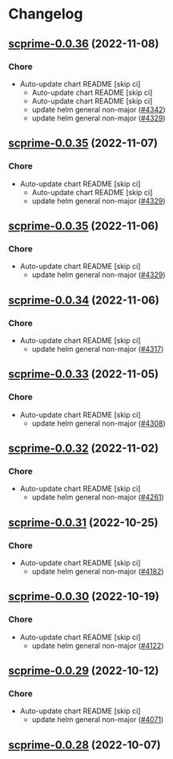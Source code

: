 # Changelog



## [scprime-0.0.36](https://github.com/truecharts/charts/compare/scprime-0.0.34...scprime-0.0.36) (2022-11-08)

### Chore

- Auto-update chart README [skip ci]
  - Auto-update chart README [skip ci]
  - Auto-update chart README [skip ci]
  - update helm general non-major ([#4342](https://github.com/truecharts/charts/issues/4342))
  - update helm general non-major ([#4329](https://github.com/truecharts/charts/issues/4329))




## [scprime-0.0.35](https://github.com/truecharts/charts/compare/scprime-0.0.34...scprime-0.0.35) (2022-11-07)

### Chore

- Auto-update chart README [skip ci]
  - Auto-update chart README [skip ci]
  - update helm general non-major ([#4329](https://github.com/truecharts/charts/issues/4329))




## [scprime-0.0.35](https://github.com/truecharts/charts/compare/scprime-0.0.34...scprime-0.0.35) (2022-11-06)

### Chore

- Auto-update chart README [skip ci]
  - update helm general non-major ([#4329](https://github.com/truecharts/charts/issues/4329))




## [scprime-0.0.34](https://github.com/truecharts/charts/compare/scprime-0.0.33...scprime-0.0.34) (2022-11-06)

### Chore

- Auto-update chart README [skip ci]
  - update helm general non-major ([#4317](https://github.com/truecharts/charts/issues/4317))




## [scprime-0.0.33](https://github.com/truecharts/charts/compare/scprime-0.0.32...scprime-0.0.33) (2022-11-05)

### Chore

- Auto-update chart README [skip ci]
  - update helm general non-major ([#4308](https://github.com/truecharts/charts/issues/4308))




## [scprime-0.0.32](https://github.com/truecharts/charts/compare/scprime-0.0.31...scprime-0.0.32) (2022-11-02)

### Chore

- Auto-update chart README [skip ci]
  - update helm general non-major ([#4261](https://github.com/truecharts/charts/issues/4261))




## [scprime-0.0.31](https://github.com/truecharts/charts/compare/scprime-0.0.30...scprime-0.0.31) (2022-10-25)

### Chore

- Auto-update chart README [skip ci]
  - update helm general non-major ([#4182](https://github.com/truecharts/charts/issues/4182))




## [scprime-0.0.30](https://github.com/truecharts/charts/compare/scprime-0.0.29...scprime-0.0.30) (2022-10-19)

### Chore

- Auto-update chart README [skip ci]
  - update helm general non-major ([#4122](https://github.com/truecharts/charts/issues/4122))




## [scprime-0.0.29](https://github.com/truecharts/charts/compare/scprime-0.0.28...scprime-0.0.29) (2022-10-12)

### Chore

- Auto-update chart README [skip ci]
  - update helm general non-major ([#4071](https://github.com/truecharts/charts/issues/4071))




## [scprime-0.0.28](https://github.com/truecharts/charts/compare/scprime-0.0.27...scprime-0.0.28) (2022-10-07)
